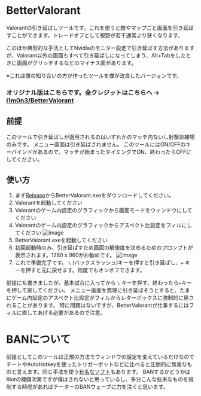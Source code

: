# BetterValorant
Valorantの引き延ばしツールです。これを使うと敵やマップごと画面を引き延ばすことができます。トレードオフとして視野が若干通常より狭くなります。

このほか典型的な手法としてNvidiaのモニター設定で引き延ばす方法がありますが、Valorant以外の画面もすべて引き延ばしになってしまう、Alt+Tabをしたときに画面がグリッチするなどのマイナス面があります。

※これは僕の知り合いの方が作ったツールを僕が改良したバージョンです。

### オリジナル版はこちらです。全クレジットはこちらへ -> [l1m0n3/BetterValorant](https://github.com/l1m0n3/BetterValorant)

## 前提

このツールで引き延ばしが適用されるのはいずれかのマッチ内ないし射撃訓練場のみです。
メニュー画面は引き延ばされません。
このツールにはON/OFFのキーバインドがあるので、マッチが始まったタイミングでON、終わったらOFFにしてください。

## 使い方
1. まず[Release](https://github.com/vxcall/BetterValorant/releases/tag/BetterValorant-vxcall1.0)からBetterValorant.exeをダウンロードしてください。
2. Valorantを起動してください
3. Valorantのゲーム内設定のグラフィックから画面モードをウィンドウにしてください
4. Valorantのゲーム内設定のグラフィックからアスペクト比設定をフィルにしてください
   ![image](https://github.com/user-attachments/assets/bc011f79-28ac-43fc-a17e-6a0634918384)
5. BetterValorant.exeを起動してください
6. 初回起動時のみ、引き延ばすため画面の解像度を決めるためのプロンプトが表示されます。1280 x 960がお勧めです。
 ![image](https://github.com/user-attachments/assets/556cf15b-252a-4226-a0d1-febc9ac976ed)
7. これで準備完了です。 `\` (バックスラッシュ)キーを押すと引き延ばし、`=` キーを押すと元に戻せます。何度でもオンオフできます。

前提にも書きましたが、基本試合に入ってから `\` キーを押す、終わったら`=`キーを押して戻してください。
メニュー画面を無理に引き延ばそうとすると、たまにゲーム内設定のアスペクト比設定がフィルからレターボックスに強制的に戻されることがあります。
特に問題はないですが、BetterValorantが仕事するにはフィルに直してあげる必要があるので注意。

# BANについて

前提としてこのツールは正規の方法でウィンドウの設定を変えているだけなのでチートやAutoHotkeyを使ったトリガーボットなどに比べると圧倒的に無害なものと言えます。同じ手法を使う[有名なソフト](https://www.nirsoft.net/utils/winexp.html)もあります。
BANするかどうかはRiotの機嫌次第ですが僕はされないと思っているし、多分こんな些末なものを規制する時間があればチーターのBANウェーブに力を注ぐと思います。
